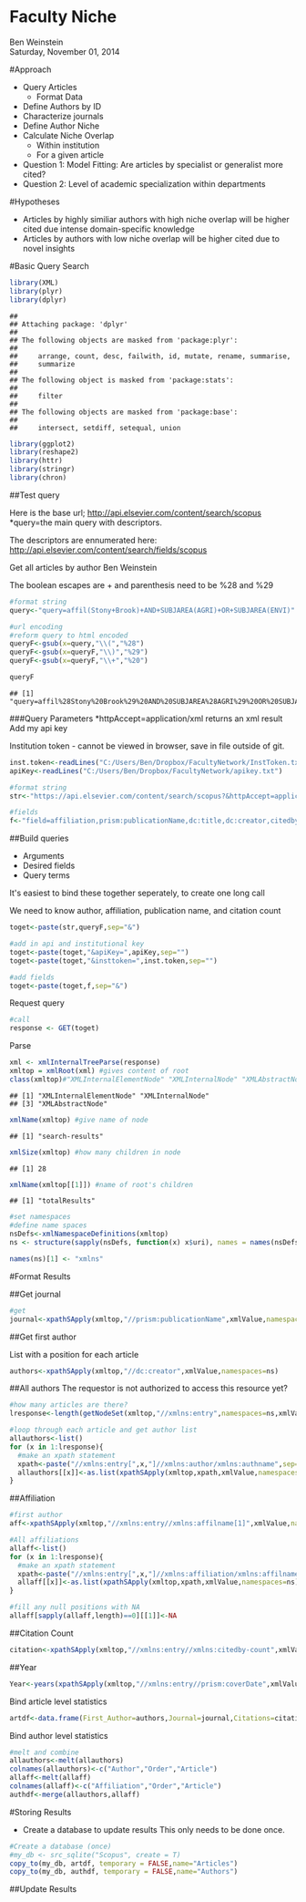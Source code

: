 # Faculty Niche
Ben Weinstein  
Saturday, November 01, 2014  

#Approach

  * Query Articles
    * Format Data
  * Define Authors by ID
  * Characterize journals
  * Define Author Niche
  * Calculate Niche Overlap
    * Within institution
    * For a given article
  * Question 1: Model Fitting: Are articles by specialist or generalist more cited?
  * Question 2: Level of academic specialization within departments
  
#Hypotheses

  * Articles by highly similiar authors with high niche overlap will be higher cited due intense domain-specific knowledge
  * Articles by authors with low niche overlap will be higher cited due to novel insights
  
  
#Basic Query Search


```r
library(XML)
library(plyr)
library(dplyr)
```

```
## 
## Attaching package: 'dplyr'
## 
## The following objects are masked from 'package:plyr':
## 
##     arrange, count, desc, failwith, id, mutate, rename, summarise,
##     summarize
## 
## The following object is masked from 'package:stats':
## 
##     filter
## 
## The following objects are masked from 'package:base':
## 
##     intersect, setdiff, setequal, union
```

```r
library(ggplot2)
library(reshape2)
library(httr)
library(stringr)
library(chron)
```

##Test query

Here is the base url; http://api.elsevier.com/content/search/scopus
*query=the main query with descriptors.

The descriptors are ennumerated here:
http://api.elsevier.com/content/search/fields/scopus

Get all articles by author Ben Weinstein

The boolean escapes are + and parenthesis need to be %28 and %29

```r
#format string
query<-"query=affil(Stony+Brook)+AND+SUBJAREA(AGRI)+OR+SUBJAREA(ENVI)"

#url encoding
#reform query to html encoded
queryF<-gsub(x=query,"\\(","%28")
queryF<-gsub(x=queryF,"\\)","%29")
queryF<-gsub(x=queryF,"\\+","%20")

queryF
```

```
## [1] "query=affil%28Stony%20Brook%29%20AND%20SUBJAREA%28AGRI%29%20OR%20SUBJAREA%28ENVI%29"
```

###Query Parameters
*httpAccept=application/xml returns an xml result
Add my api key

Institution token - cannot be viewed in browser, save in file outside of git.

```r
inst.token<-readLines("C:/Users/Ben/Dropbox/FacultyNetwork/InstToken.txt")
apiKey<-readLines("C:/Users/Ben/Dropbox/FacultyNetwork/apikey.txt")
```



```r
#format string
str<-"https://api.elsevier.com/content/search/scopus?&httpAccept=application/xml&count=20&view=complete"

#fields
f<-"field=affiliation,prism:publicationName,dc:title,dc:creator,citedby-count,prism:coverDate,author"
```

##Build queries

  * Arguments
  * Desired fields
  * Query terms
  
It's easiest to bind these together seperately, to create one long call

We need to know author, affiliation, publication name, and citation count


```r
toget<-paste(str,queryF,sep="&")

#add in api and institutional key
toget<-paste(toget,"&apiKey=",apiKey,sep="")
toget<-paste(toget,"&insttoken=",inst.token,sep="")

#add fields
toget<-paste(toget,f,sep="&")
```

Request query

```r
#call
response <- GET(toget)
```

Parse


```r
xml <- xmlInternalTreeParse(response)
xmltop = xmlRoot(xml) #gives content of root
class(xmltop)#"XMLInternalElementNode" "XMLInternalNode" "XMLAbstractNode"
```

```
## [1] "XMLInternalElementNode" "XMLInternalNode"       
## [3] "XMLAbstractNode"
```

```r
xmlName(xmltop) #give name of node
```

```
## [1] "search-results"
```

```r
xmlSize(xmltop) #how many children in node
```

```
## [1] 28
```

```r
xmlName(xmltop[[1]]) #name of root's children
```

```
## [1] "totalResults"
```

```r
#set namespaces
#define name spaces
nsDefs<-xmlNamespaceDefinitions(xmltop)
ns <- structure(sapply(nsDefs, function(x) x$uri), names = names(nsDefs))

names(ns)[1] <- "xmlns"
```

#Format Results

##Get journal


```r
#get
journal<-xpathSApply(xmltop,"//prism:publicationName",xmlValue,namespaces=ns)
```

##Get first author

List with a position for each article


```r
authors<-xpathSApply(xmltop,"//dc:creator",xmlValue,namespaces=ns)
```

##All authors
The requestor is not authorized to access this resource yet?

```r
#how many articles are there?
lresponse<-length(getNodeSet(xmltop,"//xmlns:entry",namespaces=ns,xmlValue))

#loop through each article and get author list
allauthors<-list()
for (x in 1:lresponse){
  #make an xpath statement
  xpath<-paste("//xmlns:entry[",x,"]//xmlns:author/xmlns:authname",sep="")
  allauthors[[x]]<-as.list(xpathSApply(xmltop,xpath,xmlValue,namespaces=ns))
}
```

##Affiliation


```r
#first author
aff<-xpathSApply(xmltop,"//xmlns:entry//xmlns:affilname[1]",xmlValue,namespaces=ns)
```


```r
#All affiliations
allaff<-list()
for (x in 1:lresponse){
  #make an xpath statement
  xpath<-paste("//xmlns:entry[",x,"]//xmlns:affiliation/xmlns:affilname",sep="")
  allaff[[x]]<-as.list(xpathSApply(xmltop,xpath,xmlValue,namespaces=ns))
}

#fill any null positions with NA
allaff[sapply(allaff,length)==0][[1]]<-NA
```

##Citation Count


```r
citation<-xpathSApply(xmltop,"//xmlns:entry//xmlns:citedby-count",xmlValue,namespaces=ns)
```

##Year


```r
Year<-years(xpathSApply(xmltop,"//xmlns:entry//prism:coverDate",xmlValue,namespaces=ns))
```

Bind article level statistics

```r
artdf<-data.frame(First_Author=authors,Journal=journal,Citations=citation,Year=Year)
```

Bind author level statistics

```r
#melt and combine
allauthors<-melt(allauthors)
colnames(allauthors)<-c("Author","Order","Article")
allaff<-melt(allaff)
colnames(allaff)<-c("Affiliation","Order","Article")
authdf<-merge(allauthors,allaff)
```

#Storing Results
  * Create a database to update results
  This only needs to be done once.

```r
#Create a database (once)
#my_db <- src_sqlite("Scopus", create = T)
copy_to(my_db, artdf, temporary = FALSE,name="Articles")
copy_to(my_db, authdf, temporary = FALSE,name="Authors")
```

##Update Results
